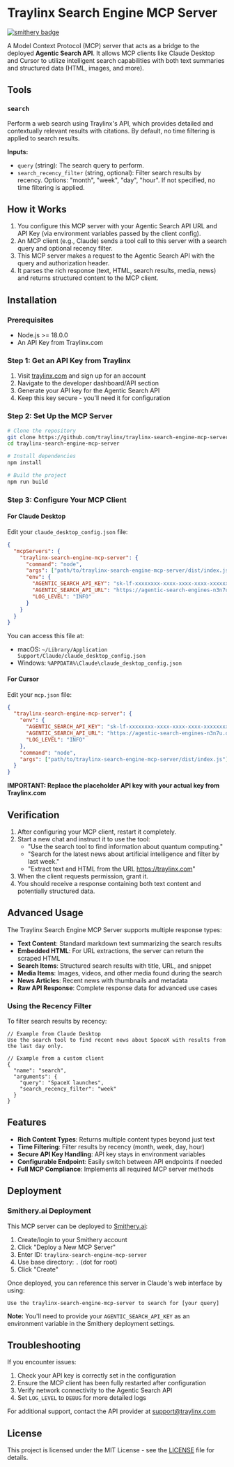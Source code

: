 # Traylinx Search Engine MCP Server

[![smithery badge](https://smithery.ai/badge/traylinx/traylinx-search-engine-mcp-server)](https://smithery.ai/server/traylinx/traylinx-search-engine-mcp-server)

A Model Context Protocol (MCP) server that acts as a bridge to the deployed **Agentic Search API**. It allows MCP clients like Claude Desktop and Cursor to utilize intelligent search capabilities with both text summaries and structured data (HTML, images, and more).

## Tools

### `search`
Perform a web search using Traylinx's API, which provides detailed and contextually relevant results with citations. By default, no time filtering is applied to search results.

**Inputs:**
- `query` (string): The search query to perform.
- `search_recency_filter` (string, optional): Filter search results by recency. Options: "month", "week", "day", "hour". If not specified, no time filtering is applied.

## How it Works

1. You configure this MCP server with your Agentic Search API URL and API Key (via environment variables passed by the client config).
2. An MCP client (e.g., Claude) sends a tool call to this server with a search query and optional recency filter.
3. This MCP server makes a request to the Agentic Search API with the query and authorization header.
4. It parses the rich response (text, HTML, search results, media, news) and returns structured content to the MCP client.

## Installation

### Prerequisites

* Node.js >= 18.0.0
* An API Key from Traylinx.com

### Step 1: Get an API Key from Traylinx

1. Visit [traylinx.com](https://traylinx.com) and sign up for an account
2. Navigate to the developer dashboard/API section
3. Generate your API key for the Agentic Search API
4. Keep this key secure - you'll need it for configuration

### Step 2: Set Up the MCP Server

```bash
# Clone the repository
git clone https://github.com/traylinx/traylinx-search-engine-mcp-server.git
cd traylinx-search-engine-mcp-server

# Install dependencies
npm install

# Build the project
npm run build
```

### Step 3: Configure Your MCP Client

#### For Claude Desktop

Edit your `claude_desktop_config.json` file:

```json
{
  "mcpServers": {
    "traylinx-search-engine-mcp-server": {
      "command": "node",
      "args": ["path/to/traylinx-search-engine-mcp-server/dist/index.js"],
      "env": {
        "AGENTIC_SEARCH_API_KEY": "sk-lf-xxxxxxxx-xxxx-xxxx-xxxx-xxxxxxxxxxxx",
        "AGENTIC_SEARCH_API_URL": "https://agentic-search-engines-n3n7u.ondigitalocean.app",
        "LOG_LEVEL": "INFO"
      }
    }
  }
}
```

You can access this file at:
- macOS: `~/Library/Application Support/Claude/claude_desktop_config.json`
- Windows: `%APPDATA%\Claude\claude_desktop_config.json`

#### For Cursor

Edit your `mcp.json` file:

```json
{
  "traylinx-search-engine-mcp-server": {
    "env": {
      "AGENTIC_SEARCH_API_KEY": "sk-lf-xxxxxxxx-xxxx-xxxx-xxxx-xxxxxxxxxxxx",
      "AGENTIC_SEARCH_API_URL": "https://agentic-search-engines-n3n7u.ondigitalocean.app",
      "LOG_LEVEL": "INFO"
    },
    "command": "node",
    "args": ["path/to/traylinx-search-engine-mcp-server/dist/index.js"]
  }
}
```

**IMPORTANT: Replace the placeholder API key with your actual key from Traylinx.com**

## Verification

1. After configuring your MCP client, restart it completely.
2. Start a new chat and instruct it to use the tool:
   - "Use the search tool to find information about quantum computing."
   - "Search for the latest news about artificial intelligence and filter by last week."
   - "Extract text and HTML from the URL https://traylinx.com"
3. When the client requests permission, grant it.
4. You should receive a response containing both text content and potentially structured data.

## Advanced Usage

The Traylinx Search Engine MCP Server supports multiple response types:

* **Text Content**: Standard markdown text summarizing the search results
* **Embedded HTML**: For URL extractions, the server can return the scraped HTML
* **Search Items**: Structured search results with title, URL, and snippet
* **Media Items**: Images, videos, and other media found during the search
* **News Articles**: Recent news with thumbnails and metadata
* **Raw API Response**: Complete response data for advanced use cases

### Using the Recency Filter

To filter search results by recency:

```
// Example from Claude Desktop
Use the search tool to find recent news about SpaceX with results from the last day only.

// Example from a custom client
{
  "name": "search",
  "arguments": {
    "query": "SpaceX launches",
    "search_recency_filter": "week"
  }
}
```

## Features

* **Rich Content Types**: Returns multiple content types beyond just text
* **Time Filtering**: Filter results by recency (month, week, day, hour)
* **Secure API Key Handling**: API key stays in environment variables
* **Configurable Endpoint**: Easily switch between API endpoints if needed
* **Full MCP Compliance**: Implements all required MCP server methods

## Deployment

### Smithery.ai Deployment

This MCP server can be deployed to [Smithery.ai](https://smithery.ai):

1. Create/login to your Smithery account
2. Click "Deploy a New MCP Server"
3. Enter ID: `traylinx-search-engine-mcp-server`  
4. Use base directory: `.` (dot for root)
5. Click "Create"

Once deployed, you can reference this server in Claude's web interface by using:
```
Use the traylinx-search-engine-mcp-server to search for [your query]
```

**Note:** You'll need to provide your `AGENTIC_SEARCH_API_KEY` as an environment variable in the Smithery deployment settings.

## Troubleshooting

If you encounter issues:

1. Check your API key is correctly set in the configuration
2. Ensure the MCP client has been fully restarted after configuration
3. Verify network connectivity to the Agentic Search API
4. Set `LOG_LEVEL` to `DEBUG` for more detailed logs

For additional support, contact the API provider at support@traylinx.com

## License

This project is licensed under the MIT License - see the [LICENSE](LICENSE) file for details. 